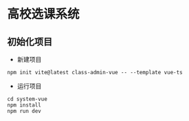 # 高校选课系统

## 初始化项目

- 新建项目

```shell
npm init vite@latest class-admin-vue -- --template vue-ts
```

- 运行项目

```shell
cd system-vue
npm install
npm run dev
```